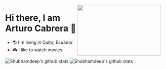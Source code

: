<a href="https://www.branchnew.com/"><img align="right" width="270" height="165" src="https://www.branchnew.com/LOGO.svg"></a>

# Hi there, I am Arturo Cabrera 👋

- :earth_americas: I'm living in Quito, Ecuador
- :video_game: I like to watch movies



![Shubhamdeep's github stats](https://github-readme-stats.vercel.app/api/top-langs/?username=acabrerabn&layout=compact&langs_count=8&hide_border=true)
![Shubhamdeep's github stats](https://github-readme-stats.vercel.app/api?username=acabrerabn&show_icons=true&hide_border=true)


<!-- - 👯 I’m looking to collaborate on ...
- 🤔 I’m looking for help with ...
- 💬 Ask me about ...
- 📫 How to reach me: ...
- 😄 Pronouns: ...
- ⚡ Fun fact: ...
-->
